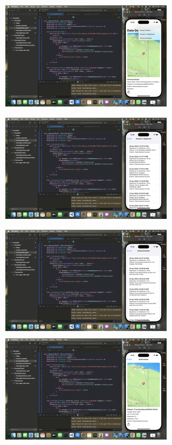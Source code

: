 ![Deskripsi Gambar](https://github.com/naufaladli0406/TugasP5_MobileProgramming/blob/main/1.png?raw=true)
-
![Deskripsi Gambar](https://github.com/naufaladli0406/TugasP5_MobileProgramming/blob/main/2.png?raw=true)
-
![Deskripsi Gambar](https://github.com/naufaladli0406/TugasP5_MobileProgramming/blob/main/3.png?raw=true)
-
![Deskripsi Gambar](https://github.com/naufaladli0406/TugasP5_MobileProgramming/blob/main/4.png?raw=true)



